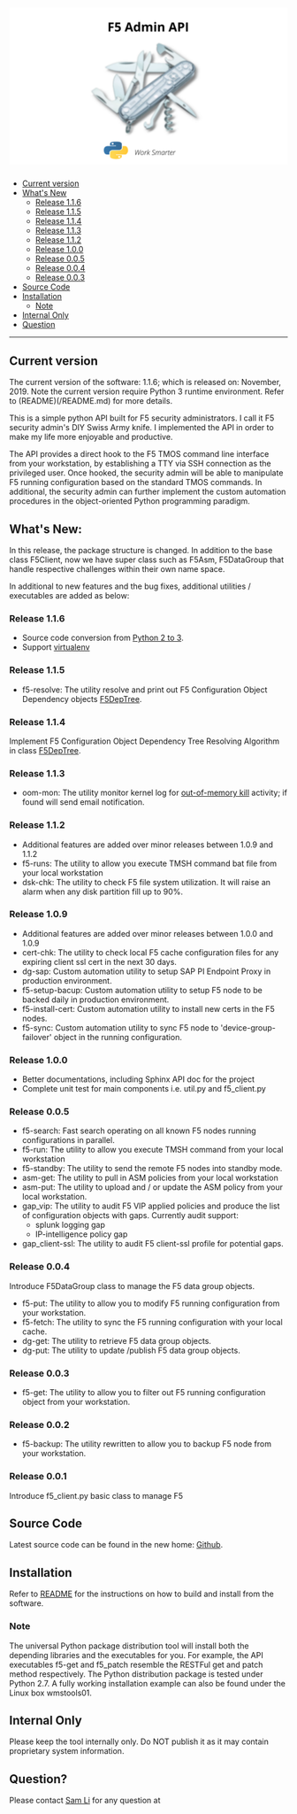 [![image](/images/f5_logo.png)](https://github.com/yangsec888/f5-admin)
=====================

- [Current version](#current-version)
- [What's New](#whats-new)
  - [Release 1.1.6](#release-116)
  - [Release 1.1.5](#release-115)
  - [Release 1.1.4](#release-114)
  - [Release 1.1.3](#release-113)
  - [Release 1.1.2](#release-112)
  - [Release 1.0.0](#release-100)
  - [Release 0.0.5](#release-005)
  - [Release 0.0.4](#release-004)
  - [Release 0.0.3](#release-003)
- [Source Code](#source-code)
- [Installation](#installation)
  - [Note](#note)
- [Internal Only](#internal-only)
- [Question](#question)

---


## Current version
The current version of the software: 1.1.6; which is released on: November, 2019. Note the current version require Python 3 runtime environment. Refer to (README)(/README.md) for more details.

This is a simple python API built for F5 security administrators. I call it F5 security admin's DIY Swiss Army knife. I implemented the API in order to make my life more enjoyable and productive.

The API provides a direct hook to the F5 TMOS command line interface from your workstation, by establishing a TTY via SSH connection as the privileged user. Once hooked, the security admin will be able to manipulate F5 running configuration based on the standard TMOS commands. In additional, the security admin can further implement the custom automation procedures in the object-oriented Python programming paradigm.

## What's New:
In this release, the package structure is changed. In addition to the base class F5Client, now we have super class such as F5Asm, F5DataGroup that handle respective challenges within their own name space.

In additional to new features and the bug fixes, additional utilities / executables are added as below:

### Release 1.1.6
- Source code conversion from [Python 2 to 3](https://docs.python.org/2/library/2to3.html).
- Support [virtualenv](https://docs.python-guide.org/dev/virtualenvs/#virtualenvironments-ref)  

### Release 1.1.5
- f5-resolve: The utility resolve and print out F5 Configuration Object Dependency objects [F5DepTree](/src/f5_dep_tree.py).

### Release 1.1.4
Implement F5 Configuration Object Dependency Tree Resolving Algorithm in class [F5DepTree](/src/f5_dep_tree.py).

### Release 1.1.3
- oom-mon: The utility monitor kernel log for [out-of-memory kill](https://support.f5.com/csp/article/K16786) activity; if found will send email notification.  

### Release 1.1.2
- Additional features are added over minor releases between 1.0.9 and 1.1.2
- f5-runs:     The utility to allow you execute TMSH command bat file from your local workstation
- dsk-chk:     The utility to check F5 file system utilization. It will raise an alarm when any disk partition fill up to 90%.

### Release 1.0.9
- Additional features are added over minor releases between 1.0.0 and 1.0.9
- cert-chk:   The utility to check local F5 cache configuration files for any expiring client ssl cert in the next 30 days.
- dg-sap:   Custom automation utility to setup SAP PI Endpoint Proxy in production environment.
- f5-setup-bacup: Custom automation utility to setup F5 node to be backed daily in production environment.
- f5-install-cert: Custom automation utility to install new certs in the F5 nodes.
- f5-sync:  Custom automation utility to sync F5 node to 'device-group-failover' object in the running configuration.

### Release 1.0.0
- Better documentations, including Sphinx API doc for the project
- Complete unit test for main components i.e. util.py and f5_client.py

### Release 0.0.5
- f5-search:  Fast search operating on all known F5 nodes running configurations in parallel.
- f5-run:     The utility to allow you execute TMSH command from your local workstation
- f5-standby: The utility to send the remote F5 nodes into standby mode.
- asm-get:    The utility to pull in ASM policies from your local workstation
- asm-put:    The utility to upload and / or update the ASM policy from your local workstation.
- gap_vip:    The utility to audit F5 VIP applied policies and produce the list of configuration objects with gaps. Currently audit support:
    - splunk logging gap
    - IP-intelligence policy gap
- gap_client-ssl: The utility to audit F5 client-ssl profile for potential gaps.

### Release 0.0.4
Introduce F5DataGroup class to manage the F5 data group objects.
- f5-put:    The utility to allow you to modify F5 running configuration from your workstation.
- f5-fetch:  The utility to sync the F5 running configuration with your local cache.
- dg-get:    The utility to retrieve F5 data group objects.
- dg-put:    The utility to update /publish F5 data group objects.

### Release 0.0.3
- f5-get:      The utility to allow you to filter out F5 running configuration object from your workstation.

### Release 0.0.2
- f5-backup:      The utility rewritten to allow you to backup F5 node from your workstation.

### Release 0.0.1
Introduce f5_client.py basic class to manage F5

## Source Code
Latest source code can be found in the new home: [Github](https://github.com/yangsec888/f5-admin).

## Installation
Refer to [README](README.md) for the instructions on how to build and install from the software.

### Note
The universal Python package distribution tool will install both the depending libraries and the executables for you. For example, the API executables f5-get and f5_patch resemble the RESTFul get and patch method respectively. The Python distribution package is tested under Python 2.7. A fully working installation example can also be found under the Linux box wmstools01.


## Internal Only
Please keep the tool internally only. Do NOT publish it as it may contain proprietary system information.


## Question?
Please contact [Sam Li](mailto:yangsec888@gmail.com) for any question at
